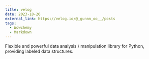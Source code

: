 ```yaml
---
title: velog
date: 2023-10-26
external_link: https://velog.io/@_gunnn_oo__/posts
tags:
  - Wowchemy
  - Markdown
---
```


Flexible and powerful data analysis / manipulation library for Python, providing labeled data structures.

<!--more-->
